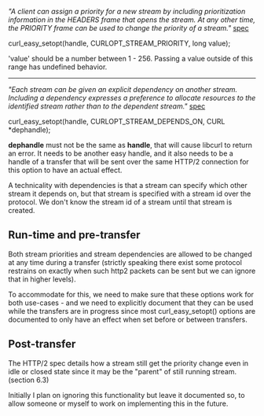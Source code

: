 *"A client can assign a priority for a new stream by including prioritization information in the HEADERS frame that opens the stream. At any other time, the PRIORITY frame can be used to change the priority of a stream."* [spec](https://httpwg.github.io/specs/rfc7540.html#StreamPriority)

curl_easy_setopt(handle, CURLOPT_STREAM_PRIORITY, long value);

'value' should be a number between 1 - 256. Passing a value outside of this range has undefined behavior.

-----

*"Each stream can be given an explicit dependency on another stream. Including a dependency expresses a preference to allocate resources to the identified stream rather than to the dependent stream."* [spec](https://httpwg.github.io/specs/rfc7540.html#pri-depend)

curl_easy_setopt(handle, CURLOPT_STREAM_DEPENDS_ON, CURL *dephandle);

**dephandle** must not be the same as **handle**, that will cause libcurl to return an error. It needs to be another easy handle, and it also needs to be a handle of a transfer that will be sent over the same HTTP/2 connection for this option to have an actual effect.

A technicality with dependencies is that a stream can specify which other stream it depends on, but that stream is specified with a stream id over the protocol. We don't know the stream id of a stream until that stream is created.

Run-time and pre-transfer
-------------------------

Both stream priorities and stream dependencies are allowed to be changed at any time during a transfer (strictly speaking there exist some protocol restrains on exactly when such http2 packets can be sent but we can ignore that in higher levels).

To accommodate for this, we need to make sure that these options work for both use-cases - and we need to explicitly document that they can be used while the transfers are in progress since most curl_easy_setopt() options are documented to only have an effect when set before or between transfers.

Post-transfer
-------------

The HTTP/2 spec details how a stream still get the priority change even in idle or closed state since it may be the "parent" of still running stream. (section 6.3)

Initially I plan on ignoring this functionality but leave it documented so, to allow someone or myself to work on implementing this in the future.